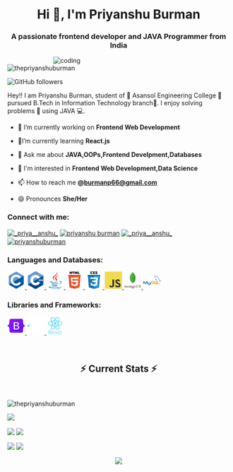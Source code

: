 
<h1 align="center">Hi 👋, I'm Priyanshu Burman</h1>
<h3 align="center">A passionate frontend developer and JAVA Programmer from India</h3>
<!-- <p align="center">
  <a href="https://leetcode.com/u/priyanshu887887/" target="_blank"><img align="center" src="https://assets.leetcode.com/static_assets/others/Top_SQL_50.gif" alt="jyot" height="200" width="200" /></a>
  <a href="https://leetcode.com/u/priyanshu887887/" target="_blank"><img align="center" src="https://assets.leetcode.com/static_assets/others/SQLI.gif" alt="jyot" height="200" width="200" /></a>
  <a href="https://leetcode.com/u/priyanshu887887/" target="_blank"><img align="center" src="https://assets.leetcode.com/static_assets/marketing/2024-200.gif" alt="jyot" height="200" width="200" /></a>
  <a href="https://leetcode.com/u/priyanshu887887/" target="_blank"><img align="center" src="https://assets.leetcode.com/static_assets/marketing/2024-100.gif" alt="jyot" height="200" width="200" /></a>
</p> -->

<img align="right" alt="coding" width="400" src="https://raw.githubusercontent.com/arsentieva/arsentieva/main/code.gif">

<p align="left"> <img src="https://komarev.com/ghpvc/?username=thepriyanshuburman&label=Profile%20views&color=0e75b6&style=flat" alt="thepriyanshuburman" /> </p>

![GitHub followers](https://img.shields.io/github/followers/ThePriyanshuBurman?style=social)

Hey!! I am Priyanshu Burman,  student of 📍 Asansol Engineering College 🏫 pursued B.Tech in Information Technology branch🔌. I enjoy solving problems 📝 using JAVA 💻. 
- 🔭 I’m currently working on **Frontend Web Development**

- 🌱I’m currently learning **React.js**

- 💬 Ask me about **JAVA,OOPs,Frontend Develpment,Databases**

- 👀 I'm interested in **Frontend Web Development,Data Science**

- 📫 How to reach me **@burmanp66@gmail.com**

-  😄 Pronounces **She/Her**
<h3 align="left">Connect with me:</h3>
<p align="left">
<a href="https://twitter.com/_priya__anshu_" target="blank"><img align="center" src="https://raw.githubusercontent.com/rahuldkjain/github-profile-readme-generator/master/src/images/icons/Social/twitter.svg" alt="_priya__anshu_" height="30" width="40" /></a>
<a href="https://linkedin.com/in/priyanshu burman" target="blank"><img align="center" src="https://raw.githubusercontent.com/rahuldkjain/github-profile-readme-generator/master/src/images/icons/Social/linked-in-alt.svg" alt="priyanshu burman" height="30" width="40" /></a>
<a href="https://instagram.com/_priya__anshu_" target="blank"><img align="center" src="https://raw.githubusercontent.com/rahuldkjain/github-profile-readme-generator/master/src/images/icons/Social/instagram.svg" alt="_priya__anshu_" height="30" width="40" /></a>
<a href="https://www.hackerrank.com/priyanshuburman" target="blank"><img align="center" src="https://raw.githubusercontent.com/rahuldkjain/github-profile-readme-generator/master/src/images/icons/Social/hackerrank.svg" alt="priyanshuburman" height="30" width="40" /></a>
</p>

<h3 align="left">Languages and Databases:</h3>
<p align="left"> <a href="https://www.cprogramming.com/" target="_blank" rel="noreferrer"> <img src="https://raw.githubusercontent.com/devicons/devicon/master/icons/c/c-original.svg" alt="c" width="40" height="40"/> </a> <a href="https://www.w3schools.com/cpp/" target="_blank" rel="noreferrer"> <img src="https://raw.githubusercontent.com/devicons/devicon/master/icons/cplusplus/cplusplus-original.svg" alt="cplusplus" width="40" height="40"/> </a> 
  <a href="https://www.java.com" target="_blank" rel="noreferrer"> <img src="https://raw.githubusercontent.com/devicons/devicon/master/icons/java/java-original.svg" alt="java" width="40" height="40"/> <a href="https://www.w3.org/html/" target="_blank" rel="noreferrer"> <img src="https://raw.githubusercontent.com/devicons/devicon/master/icons/html5/html5-original-wordmark.svg" alt="html5" width="40" height="40"/> </a> </a>
   <a href="https://www.w3schools.com/css/" target="_blank" rel="noreferrer"> <img src="https://raw.githubusercontent.com/devicons/devicon/master/icons/css3/css3-original-wordmark.svg" alt="css3" width="40" height="40"/> </a> <a href="https://developer.mozilla.org/en-US/docs/Web/JavaScript" target="_blank" rel="noreferrer"> <img src="https://raw.githubusercontent.com/devicons/devicon/master/icons/javascript/javascript-original.svg" alt="javascript" width="40" height="40"/> <img src="https://raw.githubusercontent.com/devicons/devicon/master/icons/mongodb/mongodb-original-wordmark.svg" alt="mongodb" width="40" height="40"/> </a> <a href="https://www.mysql.com/" target="_blank" rel="noreferrer"> <img src="https://raw.githubusercontent.com/devicons/devicon/master/icons/mysql/mysql-original-wordmark.svg" alt="mysql" width="40" height="40"/> </a> </p>

  <h3 align="left">Libraries and Frameworks:</h3>
<p align="left"> <a href="https://www.getbootstrap.org" target="_blank" rel="noreferrer"> <img src="https://raw.githubusercontent.com/devicons/devicon/master/icons/bootstrap/bootstrap-original.svg" alt="python" width="40" height="40"/> </a> <a href="https://www.tailwindcss.org" target="_blank" rel="noreferrer"> <img src="https://raw.githubusercontent.com/devicons/devicon/master/icons/tailwindcss/tailwindcss-original-wordmark.svg" alt="tailwindcss" width="40" height="40"/> </a> <a href="https://www.react.com/" target="_blank" rel="noreferrer"> <img src="https://raw.githubusercontent.com/devicons/devicon/master/icons/react/react-original-wordmark.svg" alt="react" width="40" height="40"/> </a> </p>
  

<br/>
  <h2 align="center">⚡ Current Stats ⚡</h2>
<br>
<p><img align="center" src="https://github-readme-streak-stats.herokuapp.com/?user=thepriyanshuburman&show_icons=true&theme=react&rank_icon=github&border_radius=10" alt="thepriyanshuburman" /></p>

![](http://github-profile-summary-cards.vercel.app/api/cards/profile-details?username=ThePriyanshuBurman&theme=react&rank_icon=github&border_radius=10)

![](http://github-profile-summary-cards.vercel.app/api/cards/repos-per-language?username=ThePriyanshuBurman&theme=react&rank_icon=github&border_radius=10)
![](http://github-profile-summary-cards.vercel.app/api/cards/most-commit-language?username=ThePriyanshuBurman&theme=react&rank_icon=github&border_radius=10)

![](http://github-profile-summary-cards.vercel.app/api/cards/productive-time?username=ThePriyanshuBurman&theme=react&utcOffset=8)
![](http://github-profile-summary-cards.vercel.app/api/cards/stats?username=ThePriyanshuBurman&theme=react&rank_icon=github&border_radius=10)

<p align="center">

  <img  align=top flex-grow=1 src="https://leetcard.jacoblin.cool/priyanshu887887?theme=dark&font=Nunito&ext=heatmap" />  
</p>
